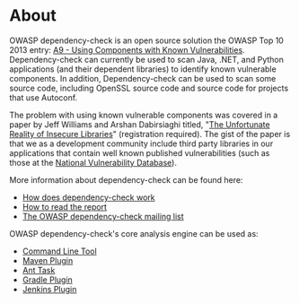 About
====================
OWASP dependency-check is an open source solution the OWASP Top 10 2013 entry:
[A9 - Using Components with Known Vulnerabilities](https://www.owasp.org/index.php/Top_10_2013-A9-Using_Components_with_Known_Vulnerabilities).
Dependency-check can currently be used to scan Java, .NET, and Python
applications (and their dependent libraries) to identify known vulnerable
components. In addition, Dependency-check can be used to scan some source
code, including OpenSSL source code and source code for projects that use
Autoconf.

The problem with using known vulnerable components was covered in a paper by
Jeff Williams and Arshan Dabirsiaghi titled, "[The Unfortunate Reality of
Insecure Libraries](http://www1.contrastsecurity.com/the-unfortunate-reality-of-insecure-libraries?&amp;__hssc=92971330.1.1412763139545&amp;__hstc=92971330.5d71a97ce2c038f53e4109bfd029b71e.1412763139545.1412763139545.1412763139545.1&amp;hsCtaTracking=7bbb964b-eac1-454d-9d5b-cc1089659590%7C816e01cf-4d75-449a-8691-bd0c6f9946a5)"
(registration required). The gist of the paper is that we as a development
community include third party libraries in our applications that contain well
known published vulnerabilities \(such as those at the
[National Vulnerability Database](http://web.nvd.nist.gov/view/vuln/search)\).

More information about dependency-check can be found here:

* [How does dependency-check work](general/internals.html)
* [How to read the report](general/thereport.html)
* [The OWASP dependency-check mailing list](./mail-lists.html)

OWASP dependency-check's core analysis engine can be used as:

- [Command Line Tool](dependency-check-cli/index.html)
- [Maven Plugin](dependency-check-maven/index.html)
- [Ant Task](dependency-check-ant/index.html)
- [Gradle Plugin](dependency-check-gradle/index.html)
- [Jenkins Plugin](dependency-check-jenkins/index.html)
